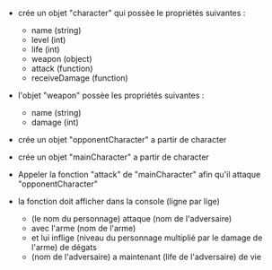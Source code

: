 
* crée un objet "character" qui possèe le propriétés suivantes :
    * name (string)
    * level (int)
    * life (int)
    * weapon (object)
    * attack (function)
    * receiveDamage (function)

* l'objet "weapon" possèe les propriétés suivantes :

    * name (string)
    * damage (int)

* crée un objet "opponentCharacter" a partir de character

* crée un objet "mainCharacter" a partir de character

* Appeler la fonction "attack" de "mainCharacter" afin qu'il attaque "opponentCharacter"

* la fonction doit afficher dans la console (ligne par lige)
    * (le nom du personnage) attaque (nom de l'adversaire)
    * avec l'arme (nom de l'arme)
    * et lui inflige (niveau du personnage multiplié par le damage de l'arme) de dégats
    * (nom de l'adversaire) a maintenant (life de l'adversaire) de vie
